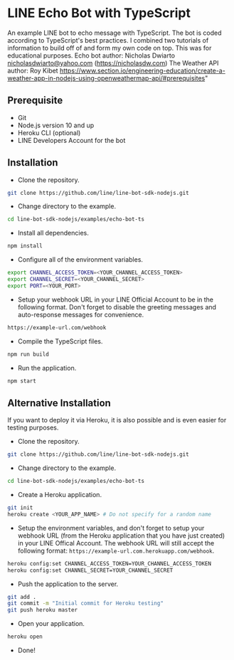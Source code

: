 # LINE Echo Bot with TypeScript

An example LINE bot to echo message with TypeScript. The bot is coded according to TypeScript's best practices.
I combined two tutorials of information to build off of and form my own code on top. This was for educational purposes.
Echo bot author: Nicholas Dwiarto <nicholasdwiarto@yahoo.com> (https://nicholasdw.com) 
The Weather API author: Roy Kibet https://www.section.io/engineering-education/create-a-weather-app-in-nodejs-using-openweathermap-api/#prerequisites"


## Prerequisite

- Git
- Node.js version 10 and up
- Heroku CLI (optional)
- LINE Developers Account for the bot

## Installation

- Clone the repository.

```bash
git clone https://github.com/line/line-bot-sdk-nodejs.git
```

- Change directory to the example.

```bash
cd line-bot-sdk-nodejs/examples/echo-bot-ts
```

- Install all dependencies.

```bash
npm install
```

- Configure all of the environment variables.

```bash
export CHANNEL_ACCESS_TOKEN=<YOUR_CHANNEL_ACCESS_TOKEN>
export CHANNEL_SECRET=<YOUR_CHANNEL_SECRET>
export PORT=<YOUR_PORT>
```

- Setup your webhook URL in your LINE Official Account to be in the following format. Don't forget to disable the greeting messages and auto-response messages for convenience.

```bash
https://example-url.com/webhook
```

- Compile the TypeScript files.

```bash
npm run build
```

- Run the application.

```bash
npm start
```

## Alternative Installation

If you want to deploy it via Heroku, it is also possible and is even easier for testing purposes.

- Clone the repository.

```bash
git clone https://github.com/line/line-bot-sdk-nodejs.git
```

- Change directory to the example.

```bash
cd line-bot-sdk-nodejs/examples/echo-bot-ts
```

- Create a Heroku application.

```bash
git init
heroku create <YOUR_APP_NAME> # Do not specify for a random name
```

- Setup the environment variables, and don't forget to setup your webhook URL (from the Heroku application that you have just created) in your LINE Offical Account. The webhook URL will still accept the following format: `https://example-url.com.herokuapp.com/webhook`.

```bash
heroku config:set CHANNEL_ACCESS_TOKEN=YOUR_CHANNEL_ACCESS_TOKEN
heroku config:set CHANNEL_SECRET=YOUR_CHANNEL_SECRET
```

- Push the application to the server.

```bash
git add .
git commit -m "Initial commit for Heroku testing"
git push heroku master
```

- Open your application.

```bash
heroku open
```

- Done!
